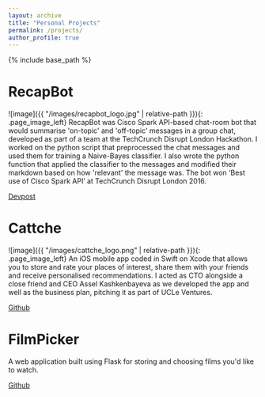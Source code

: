 ```yaml
---
layout: archive
title: "Personal Projects"
permalink: /projects/
author_profile: true
---
```


{% include base_path %}

RecapBot
======
![image]({{ "/images/recapbot_logo.jpg" | relative-path }}){: .page_image_left} RecapBot was Cisco Spark API-based chat-room bot that would summarise 'on-topic' and 'off-topic' messages in a group chat, developed as part of a team at the TechCrunch Disrupt London Hackathon. I worked on the python script that preprocessed the chat messages and used them for training a Naive-Bayes classifier. I also wrote the python function that applied the classifier to the messages and modified their markdown based on how 'relevant' the message was. The bot won ‘Best use of Cisco Spark API’ at TechCrunch Disrupt London 2016.

[Devpost](https://devpost.com/software/hackathon-chat)

Cattche
======
![image]({{ "/images/cattche_logo.png" | relative-path }}){: .page_image_left} An iOS mobile app coded in Swift on Xcode that allows you to store and rate your places of interest, share them with your friends and receive personalised recommendations. I acted as CTO alongside a close friend and CEO Assel Kashkenbayeva as we developed the app and well as the business plan, pitching it as part of UCLe Ventures.

[Github](https://github.com/Asselinka/coolbeans)

FilmPicker
======
A web application built using Flask for storing and choosing films you'd like to watch.

[Github](https://github.com/kasimayy/FilmPicker)
